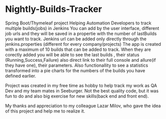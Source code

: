 # Nightly-Builds-Tracker

Spring Boot/Thymeleaf project
Helping Automation Developers to track multiple builds(jobs) in Jenkins
You can add by the user interface, different job urls and they will be saved in a propertie with the number of lastBuilds you want to track. 
Jenkins url can be added only directly through the jenkins.properties (different for every company/projects)
The app is created with a maximum of 10 builds that can
be added to track. When they are corectly added you will be able to see the last builds , their status (Running,Success,Failure) 
also direct link to their full console and allure(if they
have one), their parameters. Also functionallity to see a statistics transformed into a pie charts for the numbers of the builds you have defined earlier.

Project was created in my free time as hobby to help track my work as QA Dev and my team mates in Seeburger. Not the best quality code,
but it was fun to do and also big exercise for new skills(back end and front end).

My thanks and appreciation to my colleague Lazar Milov, who gave the idea of this project and help me to realize it.
